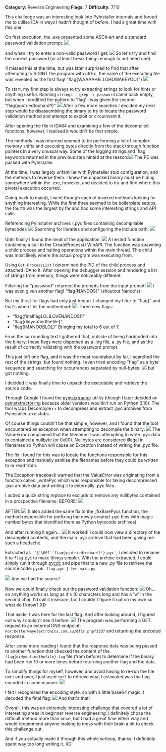 **Category:** Reverse Engineering
**Flags:** 7
**Difficulty:** 7/10

This challenge was an interesting look into PyInstaller internals and forced me to utilise IDA in ways I hadn't thought of before. I had a great time with this one.

On first execution, the .exe presented some ASCII-art and a standard password validation prompt.
![](images/qut_ctf_password_validation.png)

and when I try to enter a non-valid password I get:
![](images/qut_ctf_prompt_failed.png)
So let's try and find the correct password (or at least break things enough to not need one).

(I missed this at the time, but was later surprised to find that after attempting to SIGINT the program with ctrl-c, the name of the executing file was revealed as the first flag! "flag{WAAAAHELLOHOWAREYOU}")
![](images/qut_ctf_first_flag.png)

To start, my first step is always to try extracting strings to look for hints or anything useful.
Running `strings | grep -i password` came back empty, but when I modified the pattern to 'flag' I was given the second: "flag{youtriedtoohard!!}"
![](images/qut_ctf_second_flag.png)
After a few more searches I decided my next step would be disassembling the binary to try to locate the password validation method and attempt to exploit or circumvent it.

After opening the file in IDA64 and examining a few of the decompiled functions, however, I realised it wouldn't be that simple. 

The methods I was returned seemed to be performing a lot of complex memory shifts and executing bytes directly from the stack through function pointers in a very unusual way. Some of the logging strings  and 'flag' keywords returned in the previous step hinted at the reason:![](images/qut_ctf_die_summary.png)
The PE was packed with PyInstaller.

At the time, I was largely unfamiliar with PyInstaller stub configuration, and the methods to reverse them. I knew the unpacked binary must be hiding somewhere within the .exe, however, and decided to try and find where this pivotal execution occurred.

Going back to main(), I went through each of invoked methods looking for anything interesting. While the first three seemed to be boilerplate setups, the fourth was the largest by far and had some interesting strings and API calls:

Referencing PyInstaller archives (.pyc files containing decompilable bytecode):
![](images/qut_ctf_cannot_open_archive.png)
Searching for libraries and configuring the include path:
![](images/qut_ctf_setdlldir.png)

Until finally I found the meat of the application:
![](images/qut_ctf_create_proc.png)
A nested function containing a call to the CreateProcess() WinAPI. The function was spawning a child process and halting operations within the main thread. This child was most likely where the actual program was executing from.

Using `Get-ProcessList` I determined the PID of the child process and attached IDA to it. After opening the debugger session and rendering a list of strings from memory, things were noticeably different. 

Filtering for "password" returned the prompts from the input prompt!
![](images/qut_ctf_password_strings.png)
I was even given another flag! "flag{NANDOS}" (shoutout Nando's)

But my thirst for flags had only just begun. I changed my filter to "flag{" and that's when I hit the motherload:
![](images/qut_ctf_motherload.png)
Three new flags:
- "flag{finalflagLOLILOVENANDOS!}"
- "flag{didyoufindthefile}"
- "flag{IMANOOBLOL}"
Bringing my total to 6 out of 7.

From the surrounding text I gathered that, outside of being hardcoded into the binary, these flags were dispersed as a .log file, a .py file, and as the result of correctly validating with the password prompt.

This just left one flag, and it was the most roundabout by far. 
I searched the rest of the strings, but found nothing. I even tried encoding "flag" as a byte sequence and searching for occurrences separated by null-bytes: 
![](images/qut_ctf_flag_bytes.png)
but got nothing.

I decided it was finally time to unpack the executable and retrieve the source code.

Through Google I found the [pyinstxtractor](github.com/extremecoders-re/pyinstxtractor) utility (though I later decided on [pyinstxtractor-ng](https://github.com/pyinstxtractor/pyinstxtractor-ng) because older versions wouldn't run on Python 3.10). The tool wraps Decompyle++ to decompress and extract .pyc archives from PyInstaller .exe stubs.

Of course things couldn't be that simple, however, and I found that the tool encountered an exception when attempting to decompile the binary:
![](images/qut_ctf_pyinstxtractor_exception.png)
The ValueError complained that the filename it was attempting to write .pyc data to contained a nullbyte (or 0x00). Nullbytes are considered illegal in filenames so Python will cause an Exception instead of writing the .pyc file.

The fix I found for this was to locate the functions responsible for this exception and manually sanitise the filenames before they could be written to or read from.

The Exception traceback warned that the ValueError was originating from a function called \_writePyc which was responsible for taking decompressed .pyc archive data and writing it to externally .pyc files. 

I added a quick string.replace to exclude to remove any nullbytes contained in a prospective filename:
BEFORE:
![](images/qut_ctf_pyinstxtractor_fix_before.png)

AFTER:
![](images/qut_ctf_pyinstxtractor_fix_after.png)
(I also added the same fix to the \_fixBarePycs function, the method responsible for prefixing the newly created .pyc files with magic number bytes that identified them as Python bytecode archives)

And after running it again...
![](images/qut_ctf_pinstxtractor_FIXED.png)
It worked!
I could now view a directory of the decompiled contents, and the main .pyc archive that had been giving me such a headache.

Extracted as `''$'\001''flag{youtriedtoohard!!}.pyc'`, I decided to rename it to `flag.pyc` to make things simpler. With the archive extracted, I could simply run it through [pycdc](https://github.com/zrax/pycdc) and pipe that to a new .py file to retrieve the source code: `pycdc flag.pyc | tee main.py`

![](images/qut_ctf_source_code.png)
And we had the source!

Now we could finally check out the password validation function:
![](images/qut_ctf_pwd_func.png)
Oh... so anything works as long as it's 10 characters long and has a 'w' in the second char. I'd call it insecure, but I couldn't figure it out on my own so what do I know? XD

That aside, I was here for the last flag. And after looking around, I figured out why I couldn't see it before.
![](images/qut_ctf_connection_func.png)
The program was performing a GET request to an external DNS endpoint: 
`nor.betterwayelectronics.com.au/dfir.php?1337`
and returning the encoded response. 

After some more reading I found that the response data was being passed to another function that checked the content of the `flag{didyoufindthefile}.log` file (from before) to determine if the binary had been run 10 or more times before returning another flag and the data.

To simplify things for myself, however, and avoid having to re-run the file over and over, I just used `curl` to retrieve what I estimated was the flag encoded in some manner: ![](images/qut_ctf_final_flag_encoded.png)

I felt I recognised the encoding style, so with a little base64 magic, I decoded the final flag:
![](images/qut_ctf_funny_pipes.png)
And that's that!

Overall, this was an extremely interesting challenge that covered a lot of interesting areas in beginner reverse engineering. I definitely chose the difficult method more than once, but I had a great time either way and would recommend anyone looking to mess with their brain a bit to check this challenge out. 

And if you actually made it through this whole writeup, thanks! I definitely spent way too long writing it. XD